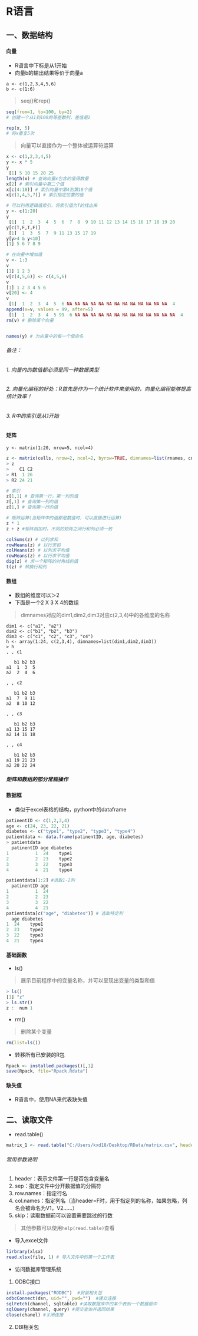 # R语言

## 一、数据结构

#### 向量
- R语言中下标是从1开始
- 向量b的输出结果等价于向量a
```
a <- c(1,2,3,4,5,6)
b <- c(1:6)	

```
> seq()和rep()

```R
seq(from=1, to=100, by=2)
# 创建一个从1到100的等差数列，差值是2

rep(x, 5)
# 将x重复5次
```

> 向量可以直接作为一个整体被运算符运算

```R
x <- c(1,2,3,4,5)
y <- x * 5
y
 [1] 5 10 15 20 25
length(x) # 查询向量x包含的值得数量
x[2] # 索引向量中第二个值
x[c(4:18)] # 索引向量中第4到第18个值
x[c(1,4,5,7)] # 索引指定位置的值

# 可以利用逻辑值索引，将索引值为T的找出来
y <- c(1:20)
y
 [1]  1  2  3  4  5  6  7  8  9 10 11 12 13 14 15 16 17 18 19 20
y[c(T,F,T,F)]
 [1]  1  3  5  7  9 11 13 15 17 19
y[y>4 & y<10]
[1] 5 6 7 8 9

# 在向量中增加值
v <- 1:3
v
[1] 1 2 3
v[c(4,5,6)] <- c(4,5,6)
v
[1] 1 2 3 4 5 6
v[20] <- 4
v
 [1]  1  2  3  4  5  6 NA NA NA NA NA NA NA NA NA NA NA NA NA  4
append(x=v, values = 99, after=5)
 [1]  1  2  3  4  5 99  6 NA NA NA NA NA NA NA NA NA NA NA NA NA  4
rm(v) # 删除某个向量


names(y) # 为向量中的每一个值命名
```

###### 备注：

###### 1. 向量内的数值都必须是同一种数据类型

###### 2. 向量化编程的好处：R首先是作为一个统计软件来使用的，向量化编程能够提高统计效率！

###### 3. R中的索引是从1开始

#### 矩阵

```
y <- matrix(1:20, nrow=5, ncol=4)
```
``` R
z <- matrix(cells, nrow=2, ncol=2, byrow=TRUE, dimnames=list(rnames, cnames))
> z
>    C1 C2
> R1  1 26
> R2 24 21

# 索引
z[1,1] # 查询第一行，第一列的值
z[,1] # 查询第一列的值
z[1,] # 查询第一行的值

# 矩阵运算(当矩阵中的值都是数值时，可以直接进行运算)
z * 1 
z + z #矩阵相加时，不同的矩阵之间行和列必须一致

colSums(z) # 以列求和
rowMeans(z) # 以行求和
colMeans(z) # 以列求平均值
rowMeans(z) # 以行求平均值
dig(z) # 求一个矩阵的对角线的值
t(z) # 转换行和列
```
#### 数组
- 数组的维度可以＞2
- 下面是一个2 X 3 X 4的数组
> dimnames对应的dim1,dim2,dim3对应c(2,3,4)中的各维度的名称
```
dim1 <- c("a1", "a2")
dim2 <- c("b1", "b2", "b3")
dim3 <- c("c1", "c2", "c3", "c4")
h <- array(1:24, c(2,3,4), dimnames=list(dim1,dim2,dim3))
> h
, , c1

   b1 b2 b3
a1  1  3  5
a2  2  4  6

, , c2

   b1 b2 b3
a1  7  9 11
a2  8 10 12

, , c3

   b1 b2 b3
a1 13 15 17
a2 14 16 18

, , c4

   b1 b2 b3
a1 19 21 23
a2 20 22 24
```
##### 矩阵和数组的部分常规操作



#### 数据框

- 类似于excel表格的结构，python中的dataframe
```R
patinentID <- c(1,2,3,4)
age <- c(24, 23, 22, 21)
diabetes <- c("type1", "type2", "type3", "type4")
patientdata <- data.frame(patinentID, age, diabetes)
> patientdata
  patinentID age diabetes
1          1  24    type1
2          2  23    type2
3          3  22    type3
4          4  21    type4

patientdata[1:2] #选取1-2列
  patinentID age
1          1  24
2          2  23
3          3  22
4          4  21
patientdata[c("age", "diabetes")] # 选取特定列
  age diabetes
1  24    type1
2  23    type2
3  22    type3
4  21    type4
```

#### 基础函数

- ls()

> 展示目前程序中的变量名称，并可以呈现出变量的类型和值

```R
> ls()
[1] "z"
> ls.str()
z :  num 1
```

- rm()

> 删除某个变量

```R
rm(list=ls())
```

- 转移所有已安装的R包

```R
Rpack <- installed.packages()[,1]
save(Rpack, file="Rpack.Rdata")
```

#### 缺失值

- R语言中，使用NA来代表缺失值



## 二、读取文件

- read.table()

```R
matrix_1 <- read.table("C:/Users/kxd18/Desktop/RData/matrix.csv", header = T, sep = ",")
```

###### 	常用参数说明

1. header：表示文件第一行是否包含变量名
2. sep：指定文件中分开数据值的分隔符
3. row.names：指定行名
4. col.names：指定列名（当header=F时，用于指定列的名称，如果忽略，列名会被命名为V1，V2……）
5. skip：读取数据前可以设置需要跳过的行数

> 其他参数可以使用`help(read.table)`查看

- 导入excel文件

```R
lirbrary(xlsx)
read.xlsx(file, 1) # 导入文件中的第一个工作表
```

- 访问数据库管理系统

1. ODBC接口

```R
install.packages("RODBC")  #安装相关包
odbcConnect(dsn, uid="", pwd="")  #建立连接
sqlFetch(channel, sqltable) #读取数据库中的某个表到一个数据框中
sqlQuery(channel, query) #提交查询并返回结果
close(chanel) #关闭连接
```

2. DBI相关包